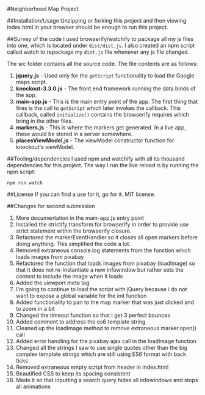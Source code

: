 #Neighborhood Map Project

##Installation/Usage
Unzipping or forking this project and then viewing index.html in your browser should be enough to run this project.

##Survey of the code
I used browserify/watchify to package all my js files into one, which is located under `dist/dist.js`. I also created an npm script called watch to repackage my `dist.js` file whenever any js file changed.

The src folder contains all the source code. The file contents are as follows:  
1. **jquery.js** - Used only for the `getScript` functionality to load the Google maps script.  
2. **knockout-3.3.0.js** - The front end framework running the data binds of the app.  
3. **main-app.js** - This is the main entry point of the app. The first thing that fires is the call to `getScript` which later invokes the callback. This callback, called `initialize()` contains the browserify requires which bring in the other files.  
4. **markers.js** - This is where the markers get generated. In a live app, these would be stored in a server somewhere.  
5. **placesViewModel,js** - The viewModel constructor function for knockout's viewModel.  

##Tooling/dependencies
I used npm and watchify with all its thousand dependencies for this project. The way I run the live reload is by running the npm script:

`npm run watch`

##License
If you can find a use for it, go for it. MIT license.

##Changes for second submission
1. More documentation in the main-app.js entry point
2. Installed the strictify transform for browserify in order to provide use strict statement within the browserify closure.
3. Refactored the markerEventHandler so it closes all open markers before doing anything. This simplified the code a lot.
4. Removed extraneous console.log statements from the function which loads images from pixabay
5. Refactored the function that loads images from pixabay (loadImage) so that it does not re-instantiate a new infowindow but rather sets the content to include the image when it loads
6. Added the viewport meta tag
7. I'm going to continue to load the script with jQuery because i do not want to expose a global variable for the init function
8. Added functionality to pan to the map marker that was just clicked and to zoom in a bit
9. Changed the timeout function so that I get 3 perfect bounces
10. Added comment to address the es6 template string
11. Cleaned up the loadImage method to remove extraneous marker.open() call
12. Added error handling for the pixabay ajax call in the loadImage function
13. Changed all the strings I saw to use single quotes other than the big complex template strings which are still using ES6 format with back ticks
14. Removed extraneous empty script from header in index.html
15. Beautified CSS to keep its spacing consistent
16. Made it so that inputting a search query hides all infowindows and stops all animations
